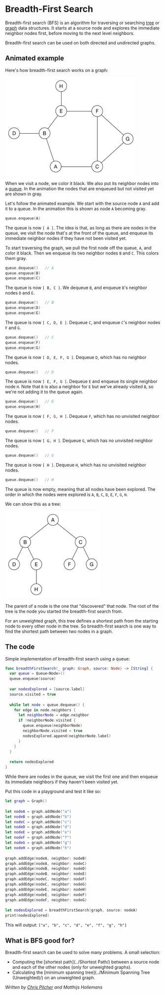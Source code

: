 # Breadth-First Search

Breadth-first search (BFS) is an algorithm for traversing or searching [tree](../Tree/) or [graph](../Graph/) data structures. It starts at a source node and explores the immediate neighbor nodes first, before moving to the next level neighbors.

Breadth-first search can be used on both directed and undirected graphs.

## Animated example

Here's how breadth-first search works on a graph:

![Animated example of a breadth-first search](Images/AnimatedExample.gif)

When we visit a node, we color it black. We also put its neighbor nodes into a [queue](../Queue/). In the animation the nodes that are enqueued but not visited yet are shown in gray.

Let's follow the animated example. We start with the source node `A` and add it to a queue. In the animation this is shown as node `A` becoming gray.

```swift
queue.enqueue(A)
```

The queue is now `[ A ]`. The idea is that, as long as there are nodes in the queue, we visit the node that's at the front of the queue, and enqueue its immediate neighbor nodes if they have not been visited yet.

To start traversing the graph, we pull the first node off the queue, `A`, and color it black. Then we enqueue its two neighbor nodes `B` and `C`. This colors them gray.

```swift
queue.dequeue()   // A
queue.enqueue(B)
queue.enqueue(C)
```

The queue is now `[ B, C ]`. We dequeue `B`, and enqueue `B`'s neighbor nodes `D` and `E`.

```swift
queue.dequeue()   // B
queue.enqueue(D)
queue.enqueue(E)
```

The queue is now `[ C, D, E ]`. Dequeue `C`, and enqueue `C`'s neighbor nodes `F` and `G`.

```swift
queue.dequeue()   // C
queue.enqueue(F)
queue.enqueue(G)
```

The queue is now `[ D, E, F, G ]`. Dequeue `D`, which has no neighbor nodes.

```swift
queue.dequeue()   // D
```

The queue is now `[ E, F, G ]`. Dequeue `E` and enqueue its single neighbor node `H`. Note that `B` is also a neighbor for `E` but we've already visited `B`, so we're not adding it to the queue again.

```swift
queue.dequeue()   // E
queue.enqueue(H)
```

The queue is now `[ F, G, H ]`. Dequeue `F`, which has no unvisited neighbor nodes.

```swift
queue.dequeue()   // F
```

The queue is now `[ G, H ]`. Dequeue `G`, which has no unvisited neighbor nodes.

```swift
queue.dequeue()   // G
```

The queue is now `[ H ]`. Dequeue `H`, which has no unvisited neighbor nodes.

```swift
queue.dequeue()   // H
```

The queue is now empty, meaning that all nodes have been explored. The order in which the nodes were explored is `A`, `B`, `C`, `D`, `E`, `F`, `G`, `H`.

We can show this as a tree:

![The BFS tree](Images/TraversalTree.png)

The parent of a node is the one that "discovered" that node. The root of the tree is the node you started the breadth-first search from.

For an unweighted graph, this tree defines a shortest path from the starting node to every other node in the tree. So breadth-first search is one way to find the shortest path between two nodes in a graph.

## The code

Simple implementation of breadth-first search using a queue:

```swift
func breadthFirstSearch(_ graph: Graph, source: Node) -> [String] {
  var queue = Queue<Node>()
  queue.enqueue(source)

  var nodesExplored = [source.label]
  source.visited = true

  while let node = queue.dequeue() {
    for edge in node.neighbors {
      let neighborNode = edge.neighbor
      if !neighborNode.visited {
        queue.enqueue(neighborNode)
        neighborNode.visited = true
        nodesExplored.append(neighborNode.label)
      }
    }
  }

  return nodesExplored
}
```

While there are nodes in the queue, we visit the first one and then enqueue its immediate neighbors if they haven't been visited yet.

Put this code in a playground and test it like so:

```swift
let graph = Graph()

let nodeA = graph.addNode("a")
let nodeB = graph.addNode("b")
let nodeC = graph.addNode("c")
let nodeD = graph.addNode("d")
let nodeE = graph.addNode("e")
let nodeF = graph.addNode("f")
let nodeG = graph.addNode("g")
let nodeH = graph.addNode("h")

graph.addEdge(nodeA, neighbor: nodeB)
graph.addEdge(nodeA, neighbor: nodeC)
graph.addEdge(nodeB, neighbor: nodeD)
graph.addEdge(nodeB, neighbor: nodeE)
graph.addEdge(nodeC, neighbor: nodeF)
graph.addEdge(nodeC, neighbor: nodeG)
graph.addEdge(nodeE, neighbor: nodeH)
graph.addEdge(nodeE, neighbor: nodeF)
graph.addEdge(nodeF, neighbor: nodeG)

let nodesExplored = breadthFirstSearch(graph, source: nodeA)
print(nodesExplored)
```

This will output: `["a", "b", "c", "d", "e", "f", "g", "h"]`
   
## What is BFS good for?

Breadth-first search can be used to solve many problems. A small selection:

* Computing the [shortest path](../Shortest Path/) between a source node and each of the other nodes (only for unweighted graphs).
* Calculating the [minimum spanning tree](../Minimum Spanning Tree (Unweighted)/) on an unweighted graph.

*Written by [Chris Pilcher](https://github.com/chris-pilcher) and Matthijs Hollemans*
